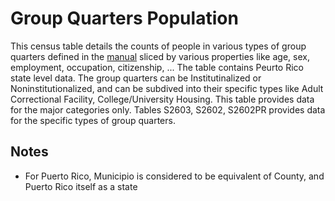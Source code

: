 # Group Quarters Population
This census table details the counts of people in various types of group quarters defined in the [manual](https://www2.census.gov/programs-surveys/acs/tech_docs/group_definitions/2019GQ_Definitions.pdf) sliced by various properties like age, sex, employment, occupation, citizenship, ... The table contains Peurto Rico state level data. The group quarters can be Institutinalized or Noninstitutionalized, and can be subdived into their specific types like Adult Correctional Facility, College/University Housing. This table provides data for the major categories only. Tables S2603, S2602, S2602PR provides data for the specific types of group quarters.

## Notes
- For Puerto Rico, Municipio is considered to be equivalent of County, and Puerto Rico itself as a state
